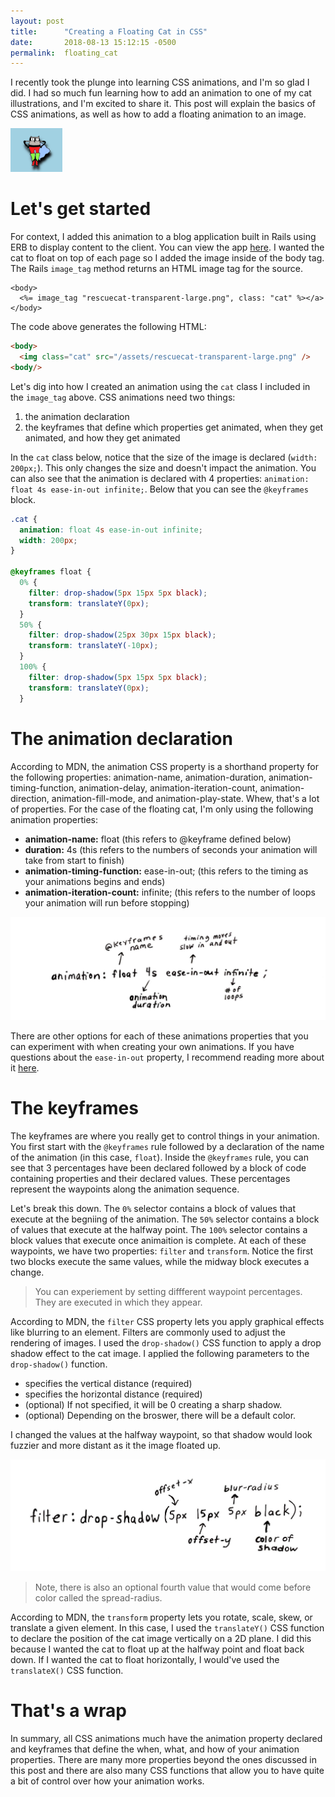```yaml
---
layout: post
title:      "Creating a Floating Cat in CSS"
date:       2018-08-13 15:12:15 -0500
permalink:  floating_cat
---
```


I recently took the plunge into learning CSS animations, and I'm so glad I did. I had so much fun learning how to add an animation to one of my cat illustrations, and I'm excited to share it. This post will explain the basics of CSS animations, as well as how to add a floating animation to an image.

<img src="./img/ezgif.com-video-to-gif.gif" height="70px">

# Let's get started

For context, I added this animation to a blog application built in Rails using ERB to display content to the client. You can view the app [here](http://blog-world-2018.herokuapp.com/articles). I wanted the cat to float on top of each page so I added the image inside of the body tag. The Rails `image_tag` method returns an HTML image tag for the source.

```ERB
<body>
  <%= image_tag "rescuecat-transparent-large.png", class: "cat" %></a>
</body>
```
The code above generates the following HTML:

```html
<body>
  <img class="cat" src="/assets/rescuecat-transparent-large.png" />
<body/>
```

Let's dig into how I created an animation using the `cat` class I included in the `image_tag` above. CSS animations need two things: 

  1) the animation declaration
  2) the keyframes that define which properties get animated, when they get animated, and how they get animated 

In the `cat` class below, notice that the size of the image is declared (`width: 200px;`). This only changes the size and doesn't impact the animation. You can also see that the animation is declared with 4 properties: `animation: float 4s ease-in-out infinite;`. Below that you can see the `@keyframes` block.

```css
.cat {
  animation: float 4s ease-in-out infinite;
  width: 200px;
}

@keyframes float {
  0% {
    filter: drop-shadow(5px 15px 5px black);
    transform: translateY(0px);
  }
  50% {
    filter: drop-shadow(25px 30px 15px black);
    transform: translateY(-10px);
  }
  100% {
    filter: drop-shadow(5px 15px 5px black);
    transform: translateY(0px);
  }
```

# The animation declaration

According to MDN, the animation CSS property is a shorthand property for the following properties: animation-name, animation-duration, animation-timing-function, animation-delay, animation-iteration-count, animation-direction, animation-fill-mode, and animation-play-state. Whew, that's a lot of properties. For the case of the floating cat, I'm only using the following animation properties:

* **animation-name:** float (this refers to @keyframe defined below)
* **duration:** 4s (this refers to the numbers of seconds your animation will take from start to finish)
* **animation-timing-function:** ease-in-out; (this refers to the timing as your animations begins and ends)
* **animation-iteration-count:** infinite; (this refers to the number of loops your animation will run before stopping)

<img class="cat" src="/img/css_animation_property.jpg" />

There are other options for each of these animations properties that you can experiment with when creating your own animations. If you have questions about the `ease-in-out` property, I recommend reading more about it [here](https://developers.google.com/web/fundamentals/design-and-ux/animations/the-basics-of-easing).

# The keyframes

The keyframes are where you really get to control things in your animation. You first start with the `@keyframes` rule followed by a declaration of the name of the animation (in this case, `float`). Inside the `@keyframes` rule, you can see that 3 percentages have been declared followed by a block of code containing properties and their declared values. These percentages represent the waypoints along the animation sequence. 

Let's break this down. The `0%` selector contains a block of values that execute at the begniing of the animation. The `50%` selector contains a block of values that execute at the halfway point. The `100%` selector contains a block values that execute once animaition is complete. At each of these waypoints, we have two properties: `filter` and `transform`. Notice the first two blocks execute the same values, while the midway block executes a change.

> You can experiement by setting diffferent waypoint percentages. They are executed in which they appear.

According to MDN, the `filter` CSS property lets you apply graphical effects like blurring to an element. Filters are commonly used to adjust the rendering of images. I used the `drop-shadow()` CSS function to apply a drop shadow effect to the cat image. I applied the following parameters to the `drop-shadow()` function.

* <offset-y> specifies the vertical distance (required)
* <offset-x> specifies the horizontal distance (required)
* <blur-radius> (optional) If not specified, it will be 0 creating a sharp shadow.
* <color> (optional) Depending on the broswer, there will be a default color.

I changed the values at the halfway waypoint, so that shadow would look fuzzier and more distant as it the image floated up.

<img class="cat" src="/img/css_filter_property.jpg" width="600px"/>

> Note, there is also an optional fourth value that would come before color called the spread-radius.

According to MDN, the `transform` property lets you rotate, scale, skew, or translate a given element. In this case, I used the `translateY()` CSS function to declare the position of the cat image vertically on a 2D plane. I did this because I wanted the cat to float up at the halfway point and float back down. If I wanted the cat to float horizontally, I would've used the `translateX()` CSS function.

# That's a wrap

In summary, all CSS animations much have the animation property declared and keyframes that define the when, what, and how of your animation properties. There are many more properties beyond the ones discussed in this post and there are also many CSS functions that allow you to have quite a bit of control over how your animation works.















